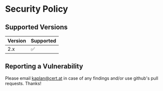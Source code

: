 # Security Policy

## Supported Versions


| Version | Supported          |
| ------- | ------------------ |
| 2.x     | :white_check_mark: |

## Reporting a Vulnerability

Please email kaplan@cert.at in case of any findings and/or use github's pull requests. Thanks!
